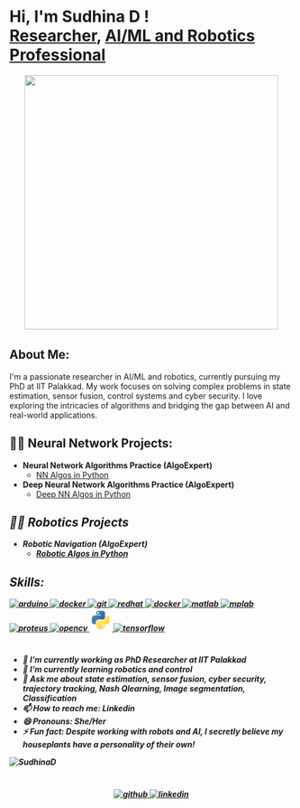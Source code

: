 <h1>Hi, I'm Sudhina D ! <br/><a href="https://github.com/SudhinaD">Researcher</a>, <a href="https://www.linkedin.com/in/sudhina-d/">AI/ML and Robotics Professional</a></h1>

<p align="center">
    <img src="https://i.pinimg.com/originals/ab/53/c3/ab53c3258caa5c3c691b4de46cb5ad88.gif" width="450" height="450" >
</p>

 <h2>About Me:</h2>
    <div class="about">
      <p>
        I'm a passionate researcher in AI/ML and robotics, currently pursuing my PhD at IIT Palakkad. 
        My work focuses on solving complex problems in state estimation, sensor fusion, control systems and cyber security. 
        I love exploring the intricacies of algorithms and bridging the gap between AI and real-world applications.
      </p>
  </body>
</html>
  </body>
</html>

<h2>👨‍💻 Neural Network Projects:</h2>

- <b>Neural Network Algorithms Practice (AlgoExpert)</b>
  - [NN Algos in Python](https://github.com/SudhinaD/Neural_Network_Projects)
- <b>Deep Neural Network Algorithms Practice (AlgoExpert)</b>
  - [Deep NN Algos in Python](https://github.com/SudhinaD/Deep-Neural-Network-Projects) <b><i>


<h2>👨‍💻 Robotics Projects </h2>

- <b>Robotic Navigation (AlgoExpert)</b>
  - [Robotic Algos in Python](https://github.com/SudhinaD/Robotics)

## Skills: 

<p> 
  <a href="https://www.arduino.cc/" target="_blank" rel="noreferrer"> 
    <img src="https://cdn.worldvectorlogo.com/logos/arduino-1.svg" alt="arduino" width="40" height="40"/> 
  </a>
   <a href="https://www.docker.com/" target="_blank" rel="noreferrer"> 
    <img src="https://www.svgrepo.com/show/331370/docker.svg" alt="docker" width="40" height="40"/> 
  </a> 
    <a href="https://git-scm.com/" target="_blank" rel="noreferrer"> 
    <img src="https://www.vectorlogo.zone/logos/git-scm/git-scm-icon.svg" alt="git" width="40" height="40"/> 
  </a> 
    <a href="https://www.redhat.com/" target="_blank" rel="noreferrer"> 
    <img src="https://www.vectorlogo.zone/logos/redhat/redhat-icon.svg" alt="redhat" width="40" height="40"/> 
  </a> 
  <a href="https://www.labview.com/" target="_blank" rel="noreferrer"> 
    <img src="https://seeklogo.com/images/L/labview-logo-263E42F647-seeklogo.com.png" alt="docker" width="40" height="40"/> 
  </a> 
 
  <a href="https://www.mathworks.com/" target="_blank" rel="noreferrer"> 
    <img src="https://upload.wikimedia.org/wikipedia/commons/2/21/Matlab_Logo.png" alt="matlab" width="40" height="40"/> 
  </a> 
  <a href="https://www.mplab.com/" target="_blank" rel="noreferrer"> 
    <img src="https://seeklogo.com/images/M/mplab-x-ide-logo-B1D898D52B-seeklogo.com.png" alt="mplab" width="40" height="40"/> 
  </a> 
  <a href="https://www.proteus.com/" target="_blank" rel="noreferrer"> 
    <img src="https://banner2.cleanpng.com/20181106/twc/kisspng-logo-brand-product-design-font-5be2601b8123b9.823198931541562395529.jpg" alt="proteus" width="40" height="40"/> 
  </a> 
  <a href="https://opencv.org/" target="_blank" rel="noreferrer"> 
    <img src="https://www.vectorlogo.zone/logos/opencv/opencv-icon.svg" alt="opencv" width="40" height="40"/> 
  </a> 
  <a href="https://www.python.org" target="_blank" rel="noreferrer"> 
    <img src="https://raw.githubusercontent.com/devicons/devicon/master/icons/python/python-original.svg" alt="python" width="40" height="40"/> 
  </a> 
  <a href="https://www.tensorflow.org" target="_blank" rel="noreferrer"> 
    <img src="https://www.vectorlogo.zone/logos/tensorflow/tensorflow-icon.svg" alt="tensorflow" width="40" height="40"/> 
  </a> 
</p>
   


#
- 🔭 I’m currently working as PhD Researcher at IIT Palakkad
- 🌱 I’m currently learning robotics and control
- 💬 Ask me about state estimation, sensor fusion, cyber security, trajectory tracking, Nash Qlearning, Image segmentation, Classification 
- 📫 How to reach me: Linkedin
- 😄 Pronouns: She/Her
- ⚡ Fun fact: Despite working with robots and AI, I secretly believe my houseplants have a personality of their own!

<p align="left"> <img src="https://komarev.com/ghpvc/?username=SudhinaD&label=Profile%20views&color=0e75b6&style=flat" alt="SudhinaD" /> </p>

#
<p align="center"> <a href="https://github.com/SudhinaD"> <img src="https://cdn.jsdelivr.net/npm/simple-icons@3.0.1/icons/github.svg" alt="github" width="40" height="40"/> </a> <a href="https://www.linkedin.com/in/sudhina-d/"> <img src="https://cdn.jsdelivr.net/npm/simple-icons@3.0.1/icons/linkedin.svg" alt="linkedin" width="40" height="40"> </p>

